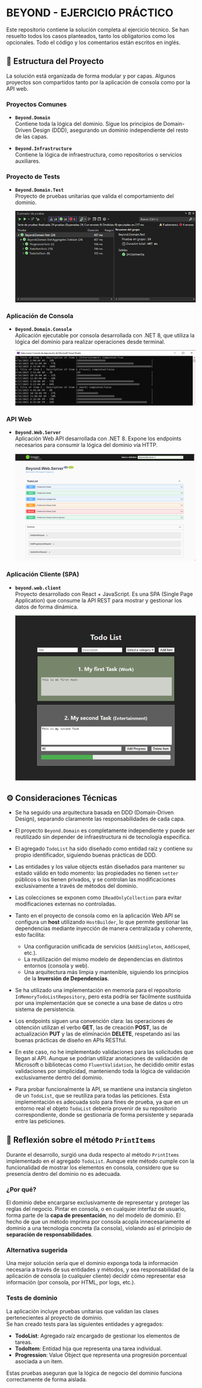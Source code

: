 ﻿# BEYOND - EJERCICIO PRÁCTICO

Este repositorio contiene la solución completa al ejercicio técnico. Se han resuelto todos los casos planteados, tanto los obligatorios como los opcionales. Todo el código y los comentarios están escritos en inglés.

## 📁 Estructura del Proyecto

La solución está organizada de forma modular y por capas. Algunos proyectos son compartidos tanto por la aplicación de consola como por la API web.

### Proyectos Comunes

- **`Beyond.Domain`**  
  Contiene toda la lógica del dominio. Sigue los principios de Domain-Driven Design (DDD), asegurando un dominio independiente del resto de las capas.

- **`Beyond.Infrastructure`**  
  Contiene la lógica de infraestructura, como repositorios o servicios auxiliares.

### Proyecto de Tests

- **`Beyond.Domain.Test`**  
  Proyecto de pruebas unitarias que valida el comportamiento del dominio.

  ![Consola](test.png)

### Aplicación de Consola

- **`Beyond.Domain.Console`**  
  Aplicación ejecutable por consola desarrollada con .NET 8, que utiliza la lógica del dominio para realizar operaciones desde terminal.

  ![Consola](console.png)

### API Web

- **`Beyond.Web.Server`**  
  Aplicación Web API desarrollada con .NET 8. Expone los endpoints necesarios para consumir la lógica del dominio vía HTTP.

  ![Consola](api.png)

### Aplicación Cliente (SPA)

- **`beyond.web.client`**  
  Proyecto desarrollado con React + JavaScript. Es una SPA (Single Page Application) que consume la API REST para mostrar y gestionar los datos de forma dinámica.

  ![Consola](react.png)

## ⚙️ Consideraciones Técnicas

- Se ha seguido una arquitectura basada en DDD (Domain-Driven Design), separando claramente las responsabilidades de cada capa.
- El proyecto `Beyond.Domain` es completamente independiente y puede ser reutilizado sin depender de infraestructura ni de tecnología específica.
- El agregado `TodoList` ha sido diseñado como entidad raíz y contiene su propio identificador, siguiendo buenas prácticas de DDD.
- Las entidades y los value objects están diseñados para mantener su estado válido en todo momento: las propiedades no tienen `setter` públicos o los tienen privados, y se controlan las modificaciones exclusivamente a través de métodos del dominio.
- Las colecciones se exponen como `IReadOnlyCollection` para evitar modificaciones externas no controladas.
- Tanto en el proyecto de consola como en la aplicación Web API se configura un **host** utilizando `HostBuilder`, lo que permite gestionar las dependencias mediante inyección de manera centralizada y coherente, esto facilita:

    - Una configuración unificada de servicios (`AddSingleton`, `AddScoped`, etc.).
    - La reutilización del mismo modelo de dependencias en distintos entornos (consola y web).
    - Una arquitectura más limpia y mantenible, siguiendo los principios de la **Inversión de Dependencias**.

- Se ha utilizado una implementación en memoria para el repositorio `InMemoryTodoListRepository`, pero esta podría ser fácilmente sustituida por una implementación que se conecte a una base de datos u otro sistema de persistencia.
- Los endpoints siguen una convención clara: las operaciones de obtención utilizan el verbo **GET**, las de creación **POST**, las de actualización **PUT** y las de eliminación **DELETE**, respetando así las buenas prácticas de diseño en APIs RESTful.
- En este caso, no he implementado validaciones para las solicitudes que llegan al API. Aunque se podrían utilizar anotaciones de validación de Microsoft o bibliotecas como `FluentValidation`, he decidido omitir estas validaciones por simplicidad, manteniendo toda la lógica de validación exclusivamente dentro del dominio.
- Para probar funcionalmente la API, se mantiene una instancia singleton de un `TodoList`, que se reutiliza para todas las peticiones. Esta implementación es adecuada solo para fines de prueba, ya que en un entorno real el objeto `TodoList` debería provenir de su repositorio correspondiente, donde se gestionaría de forma persistente y separada entre las peticiones.

## 🤔 Reflexión sobre el método `PrintItems`

Durante el desarrollo, surgió una duda respecto al método `PrintItems` implementado en el agregado `TodoList`. Aunque este método cumple con la funcionalidad de mostrar los elementos en consola, considero que su presencia dentro del dominio no es adecuada.

### ¿Por qué?

El dominio debe encargarse exclusivamente de representar y proteger las reglas del negocio. Pintar en consola, o en cualquier interfaz de usuario, forma parte de la **capa de presentación**, no del modelo de dominio. El hecho de que un método imprima por consola acopla innecesariamente el dominio a una tecnología concreta (la consola), violando así el principio de **separación de responsabilidades**.

### Alternativa sugerida

Una mejor solución sería que el dominio exponga toda la información necesaria a través de sus entidades y métodos, y sea responsabilidad de la aplicación de consola (o cualquier cliente) decidir cómo representar esa información (por consola, por HTML, por logs, etc.).

### Tests de dominio

La aplicación incluye pruebas unitarias que validan las clases pertenecientes al proyecto de dominio.  
Se han creado tests para las siguientes entidades y agregados:

- **TodoList**: Agregado raíz encargado de gestionar los elementos de tareas.
- **TodoItem**: Entidad hija que representa una tarea individual.
- **Progression**: Value Object que representa una progresión porcentual asociada a un item.

Estas pruebas aseguran que la lógica de negocio del dominio funciona correctamente de forma aislada.